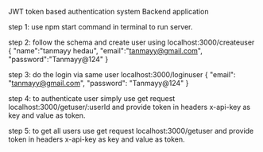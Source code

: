 JWT token based authentication system
Backend application

step 1: use npm start command in terminal to run server.

step 2: follow the schema and create user using localhost:3000/createuser
{
"name":"tanmayy hedau",
"email":"tanmayy@gmail.com",
"password":"Tanmayy@124"
}

step 3: do the login via same user localhost:3000/loginuser
{
"email": "tanmayy@gmail.com",
"password": "Tanmayy@124"
}

step 4: to authenticate user simply use get request localhost:3000/getuser/:userId and provide token in headers x-api-key as key and value as token.

step 5: to get all users use get request localhost:3000/getuser and provide token in headers x-api-key as key and value as token.
